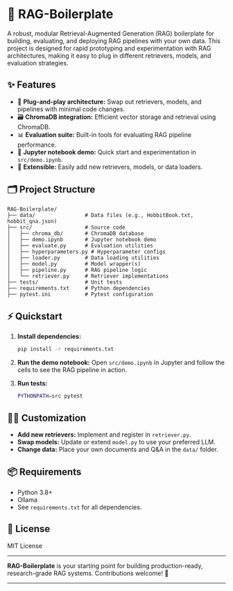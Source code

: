 # 🚀 RAG-Boilerplate

A robust, modular Retrieval-Augmented Generation (RAG) boilerplate for building, evaluating, and deploying RAG pipelines with your own data. This project is designed for rapid prototyping and experimentation with RAG architectures, making it easy to plug in different retrievers, models, and evaluation strategies.

## ✨ Features

- 🔌 **Plug-and-play architecture:** Swap out retrievers, models, and pipelines with minimal code changes.
- 🗃️ **ChromaDB integration:** Efficient vector storage and retrieval using ChromaDB.
- 📊 **Evaluation suite:** Built-in tools for evaluating RAG pipeline performance.
- 📓 **Jupyter notebook demo:** Quick start and experimentation in `src/demo.ipynb`.
- 🧩 **Extensible:** Easily add new retrievers, models, or data loaders.

## 🗂️ Project Structure

```
RAG-Boilerplate/
├── data/                # Data files (e.g., HobbitBook.txt, hobbit_qna.json)
├── src/                 # Source code
│   ├── chroma_db/       # ChromaDB database
│   ├── demo.ipynb       # Jupyter notebook demo
│   ├── evaluate.py      # Evaluation utilities
│   ├── hyperparameters.py # Hyperparameter configs
│   ├── loader.py        # Data loading utilities
│   ├── model.py         # Model wrapper(s)
│   ├── pipeline.py      # RAG pipeline logic
│   └── retriever.py     # Retriever implementations
├── tests/               # Unit tests
├── requirements.txt     # Python dependencies
├── pytest.ini           # Pytest configuration
```

## ⚡ Quickstart

1. **Install dependencies:**
   ```bash
   pip install -r requirements.txt
   ```

2. **Run the demo notebook:**
   Open `src/demo.ipynb` in Jupyter and follow the cells to see the RAG pipeline in action.

3. **Run tests:**
   ```bash
   PYTHONPATH=src pytest
   ```

## 🧑‍💻 Customization

- **Add new retrievers:** Implement and register in `retriever.py`.
- **Swap models:** Update or extend `model.py` to use your preferred LLM.
- **Change data:** Place your own documents and Q&A in the `data/` folder.

## 📦 Requirements

- Python 3.8+
- Ollama
- See `requirements.txt` for all dependencies.

## 📄 License

MIT License

---

**RAG-Boilerplate** is your starting point for building production-ready, research-grade RAG systems. Contributions welcome! 🤗

---
